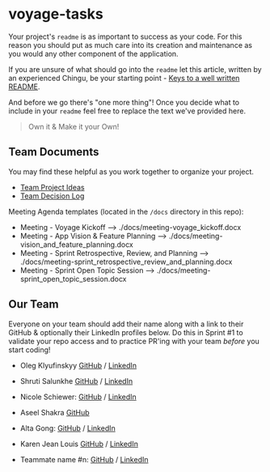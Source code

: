 # voyage-tasks

Your project's `readme` is as important to success as your code. For
this reason you should put as much care into its creation and maintenance
as you would any other component of the application.

If you are unsure of what should go into the `readme` let this article,
written by an experienced Chingu, be your starting point -
[Keys to a well written README](https://tinyurl.com/yk3wubft).

And before we go there's "one more thing"! Once you decide what to include
in your `readme` feel free to replace the text we've provided here.

> Own it & Make it your Own!

## Team Documents

You may find these helpful as you work together to organize your project.

- [Team Project Ideas](./docs/team_project_ideas.md)
- [Team Decision Log](./docs/team_decision_log.md)

Meeting Agenda templates (located in the `/docs` directory in this repo):

- Meeting - Voyage Kickoff --> ./docs/meeting-voyage_kickoff.docx
- Meeting - App Vision & Feature Planning --> ./docs/meeting-vision_and_feature_planning.docx
- Meeting - Sprint Retrospective, Review, and Planning --> ./docs/meeting-sprint_retrospective_review_and_planning.docx
- Meeting - Sprint Open Topic Session --> ./docs/meeting-sprint_open_topic_session.docx

## Our Team

Everyone on your team should add their name along with a link to their GitHub
& optionally their LinkedIn profiles below. Do this in Sprint #1 to validate
your repo access and to practice PR'ing with your team _before_ you start
coding!

- Oleg Klyufinskyy [GitHub](https://github.com/olegklyufinskyy) / [LinkedIn](https://www.linkedin.com/in/oleg-klyufinskyy/)
- Shruti Salunkhe  [GitHub]([https://github.com/](https://github.com/salunkhesshruti)) / [LinkedIn](https://www.linkedin.com/in/shruti-b/)

- Nicole Schiewer: [GitHub](https://github.com/NicoleSchiewer) / [LinkedIn](https://linkedin.com/in/nicoleschiewer)

- Aseel Shakra [GitHub](https://github.com/asiill)
- Alta Gong: [GitHub](https://github.com/altagong) / [LinkedIn](https://www.linkedin.com/in/altagong/)
- Karen Jean Louis [GitHub](https://github.com/Limebee) / [LinkedIn](https://www.linkedin.com/in/karen-jean-louis-391007200/)

  

- Teammate name #n: [GitHub](https://github.com/ghaccountname) / [LinkedIn](https://linkedin.com/in/liaccountname)

